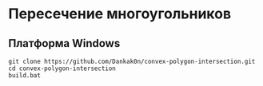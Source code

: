 # Пересечение многоугольников
## Платформа Windows
<pre><code>git clone https://github.com/Dankak0n/convex-polygon-intersection.git
cd convex-polygon-intersection
build.bat
</code></pre>
